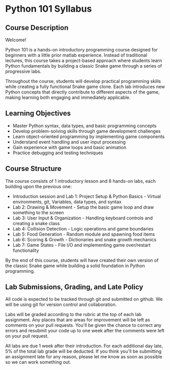 # Python 101 Syllabus

## Course Description
Welcome!

Python 101 is a hands-on introductory programming course designed for beginners with a little prior matlab experience. Instead of traditional lectures, this course takes a project-based approach where students learn Python fundamentals by building a classic Snake game through a series of progressive labs.

Throughout the course, students will develop practical programming skills while creating a fully functional Snake game clone. Each lab introduces new Python concepts that directly contribute to different aspects of the game, making learning both engaging and immediately applicable.

## Learning Objectives

- Master Python syntax, data types, and basic programming concepts
- Develop problem-solving skills through game development challenges
- Learn object-oriented programming by implementing game components
- Understand event handling and user input processing
- Gain experience with game loops and basic animation
- Practice debugging and testing techniques

## Course Structure

The course consists of 1 introductory lesson and 8 hands-on labs, each building upon the previous one:

- Introduction session and Lab 1: Project Setup & Python Basics - Virtual environments, git, Variables, data types, and syntax
- Lab 2: Drawing & Movement - Setup the basic game loop and draw something to the screen
- Lab 3: User Input & Organization - Handling keyboard controls and creating a snake class
- Lab 4: Collision Detection - Logic operations and game boundaries
- Lab 5: Food Generation - Random module and spawning food items
- Lab 6: Scoring & Growth - Dictionaries and snake growth mechanics
- Lab 7: Game States - File I/O and implementing game over/restart functionality

By the end of this course, students will have created their own version of the classic Snake game while building a solid foundation in Python programming.

## Lab Submissions, Grading, and Late Policy

All code is expected to be tracked through git and submitted on github. We will be using git for version control and collaboration.

Labs will be graded according to the rubric at the top of each lab assignment. Any places that are areas for improvement will be left as comments on your pull requests. You'll be given the chance to correct any errors and resubmit your code up to one week after the comments were left on your pull request.

All labs are due 1 week after their introduction. For each additional day late, 5% of the total lab grade will be deducted. If you think you'll be submitting an assignment late for any reason, please let me know as soon as possible so we can work something out.
